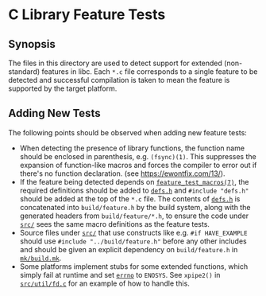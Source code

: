 C Library Feature Tests
=======================

## Synopsis

The files in this directory are used to detect support for extended
(non-standard) features in libc. Each `*.c` file corresponds to a
single feature to be detected and successful compilation is taken to
mean the feature is supported by the target platform.

## Adding New Tests

The following points should be observed when adding new feature tests:

* When detecting the presence of library functions, the function name
  should be enclosed in parenthesis, e.g. `(fsync)(1)`. This suppresses
  the expansion of function-like macros and forces the compiler to error
  out if there's no function declaration. (see https://ewontfix.com/13/).
* If the feature being detected depends on [`feature_test_macros(7)`], the
  required definitions should be added to [`defs.h`] and `#include "defs.h"`
  should be added at the top of the `*.c` file. The contents of [`defs.h`]
  is concatenated into `build/feature.h` by the build system, along with the
  generated headers from `build/feature/*.h`, to ensure the code under [`src/`]
  sees the same macro definitions as the feature tests.
* Source files under [`src/`] that use constructs like e.g. `#if HAVE_EXAMPLE`
  should use `#include "../build/feature.h"` before any other includes and
  should be given an explicit dependency on `build/feature.h` in [`mk/build.mk`].
* Some platforms implement stubs for some extended functions, which simply
  fail at runtime and set [`errno`] to `ENOSYS`. See `xpipe2()` in
  [`src/util/fd.c`] for an example of how to handle this.


[`feature_test_macros(7)`]: https://man7.org/linux/man-pages/man7/feature_test_macros.7.html
[`errno`]: https://man7.org/linux/man-pages/man3/errno.3.html
[`defs.h`]: https://gitlab.com/craigbarnes/dte/-/blob/master/mk/feature-test/defs.h
[`mk/build.mk`]: https://gitlab.com/craigbarnes/dte/-/blob/master/mk/build.mk
[`src/`]: https://gitlab.com/craigbarnes/dte/-/tree/master/src
[`src/util/fd.c`]: https://gitlab.com/craigbarnes/dte/-/blob/master/src/util/fd.c
